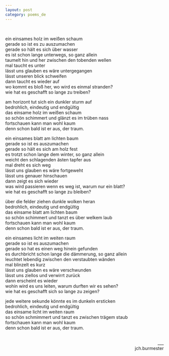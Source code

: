 ```yaml
---
layout: post
category: poems_de
---
```


<br />

ein einsames holz im weißen schaum<br />
gerade so ist es zu auszumachen<br />
gerade so hält es sich über wasser<br />
es ist schon lange unterwegs, so ganz allein<br />
taumelt hin und her zwischen den tobenden wellen<br />
mal taucht es unter<br />
lässt uns glauben es wäre untergegangen<br />
lässt unseren blick schweifen<br />
dann taucht es wieder auf<br />
wo kommt es bloß her, wo wird es einmal stranden?<br />
wie hat es geschafft so lange zu treiben?

am horizont tut sich ein dunkler sturm auf<br />
bedrohlich, eindeutig und endgültig<br />
das einsame holz im weißen schaum<br />
so schön schimmert und glänzt es im trüben nass<br />
fortschauen kann man wohl kaum<br />
denn schon bald ist er aus, der traum.<br />

ein einsames blatt am lichten baum<br />
gerade so ist es auszumachen<br />
gerade so hält es sich am holz fest<br />
es trotzt schon lange dem winter, so ganz allein<br />
weicht den schlagenden ästen tapfer aus<br />
mal dreht es sich weg<br />
lässt uns glauben es wäre fortgeweht<br />
lässt uns genauer hinschauen<br />
dann zeigt es sich wieder<br />
was wird passieren wenn es weg ist, warum nur ein blatt?<br />
wie hat es geschafft so lange zu bleiben?

über die felder ziehen dunkle wolken heran<br />
bedrohlich, eindeutig und endgültig<br />
das einsame blatt am lichten baum<br />
so schön schimmert und tanzt es über welkem laub<br />
fortschauen kann man wohl kaum<br />
denn schon bald ist er aus, der traum.<br />

ein einsames licht im weiten raum<br />
gerade so ist es auszumachen<br />
gerade so hat es einen weg hinein gefunden<br />
es durchbricht schon lange die dämmerung, so ganz allein<br />
leuchtet lebendig zwischen den verstaubten wänden<br />
mal blinzelt es kurz<br />
lässt uns glauben es wäre verschwunden<br />
lässt uns ziellos und verwirrt zurück<br />
dann erscheint es wieder<br />
wohin wird es uns leiten, warum durften wir es sehen?<br />
wie hat es geschafft sich so lange zu zeigen?<br />

jede weitere sekunde könnte es im dunkeln ersticken<br />
bedrohlich, eindeutig und endgültig<br />
das einsame licht im weiten raum<br />
so schön schmimmert und tanzt es zwischen trägem staub<br />
fortschauen kann man wohl kaum<br />
denn schon bald ist er aus, der traum.

<br />
<div align="right">___
<div align="right">jch.burmester</div>
